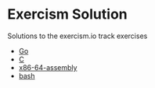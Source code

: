 # Exercism Solution
Solutions to the exercism.io track exercises

- [Go](https://github.com/ntthang-dev/exercism-solution/tree/main/go)
- [C](https://github.com/ntthang-dev/exercism-solution/tree/main/c)
- [x86-64-assembly]()
- [bash]()
